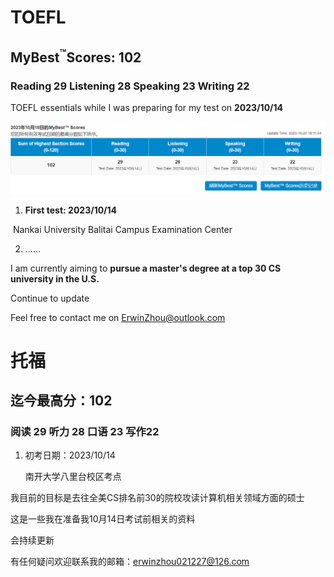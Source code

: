 # TOEFL

## MyBest<sup>™</sup>Scores: 102

### Reading 29 Listening 28 Speaking 23 Writing 22

TOEFL essentials while I was preparing for my test on **2023/10/14**

![image-20231023194500990](img/image-20231023194500990.png)

1. **First test: 2023/10/14**

​	 Nankai University Balitai Campus Examination Center

2. ......

I am currently aiming to **pursue a master's degree at a top 30 CS university in the U.S.**

Continue to update

Feel free to contact me on ErwinZhou@outlook.com





# 托福

## 迄今最高分：102

### 阅读 29 听力 28 口语 23 写作22

1. 初考日期：2023/10/14

   南开大学八里台校区考点

我目前的目标是去往全美CS排名前30的院校攻读计算机相关领域方面的硕士

这是一些我在准备我10月14日考试前相关的资料

会持续更新

有任何疑问欢迎联系我的邮箱：erwinzhou021227@126.com
